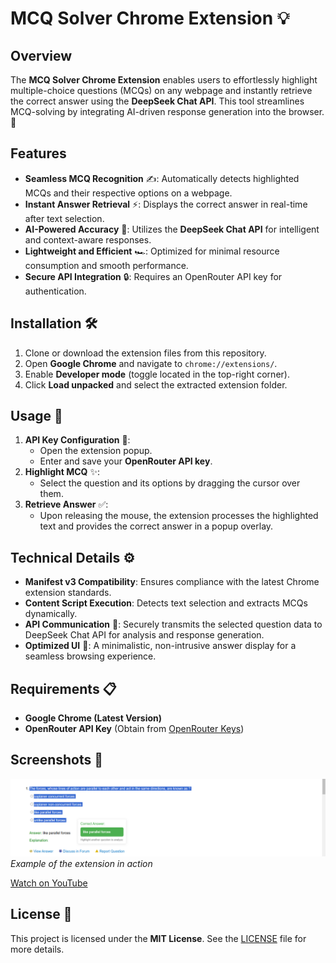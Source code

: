 # MCQ Solver Chrome Extension 💡

## Overview
The **MCQ Solver Chrome Extension** enables users to effortlessly highlight multiple-choice questions (MCQs) on any webpage and instantly retrieve the correct answer using the **DeepSeek Chat API**. This tool streamlines MCQ-solving by integrating AI-driven response generation into the browser. 🚀

## Features
- **Seamless MCQ Recognition** ✍️: Automatically detects highlighted MCQs and their respective options on a webpage.
- **Instant Answer Retrieval** ⚡: Displays the correct answer in real-time after text selection.
- **AI-Powered Accuracy** 🤖: Utilizes the **DeepSeek Chat API** for intelligent and context-aware responses.
- **Lightweight and Efficient** 🏎️: Optimized for minimal resource consumption and smooth performance.
- **Secure API Integration** 🔒: Requires an OpenRouter API key for authentication.

## Installation 🛠️
1. Clone or download the extension files from this repository.
2. Open **Google Chrome** and navigate to `chrome://extensions/`.
3. Enable **Developer mode** (toggle located in the top-right corner).
4. Click **Load unpacked** and select the extracted extension folder.

## Usage 📌
1. **API Key Configuration** 🔑: 
   - Open the extension popup.
   - Enter and save your **OpenRouter API key**.
2. **Highlight MCQ** ✨:
   - Select the question and its options by dragging the cursor over them.
3. **Retrieve Answer** ✅:
   - Upon releasing the mouse, the extension processes the highlighted text and provides the correct answer in a popup overlay.

## Technical Details ⚙️
- **Manifest v3 Compatibility**: Ensures compliance with the latest Chrome extension standards.
- **Content Script Execution**: Detects text selection and extracts MCQs dynamically.
- **API Communication** 📡: Securely transmits the selected question data to DeepSeek Chat API for analysis and response generation.
- **Optimized UI** 🎨: A minimalistic, non-intrusive answer display for a seamless browsing experience.

## Requirements 📋
- **Google Chrome (Latest Version)**
- **OpenRouter API Key** (Obtain from [OpenRouter Keys](https://openrouter.ai/keys))

## Screenshots 📸
![Screenshot 1](screenshot1.png)  
*Example of the extension in action*

[Watch on YouTube](https://youtu.be/4Ikr7zd-CQE?si=ei12fBkjc3nsm6hk)

## License 📜
This project is licensed under the **MIT License**. See the [LICENSE](LICENSE) file for more details.

